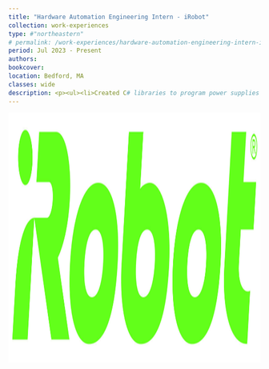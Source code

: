 ```yaml
---
title: "Hardware Automation Engineering Intern - iRobot"
collection: work-experiences
type: #"northeastern"
# permalink: /work-experiences/hardware-automation-engineering-intern-iRobot/ 
period: Jul 2023 - Present
authors: 
bookcover: 
location: Bedford, MA
classes: wide
description: <p><ul><li>Created C# libraries to program power supplies conveniently with SCPI commands converted to C# methods establishing serial communication over USB or RS-232.</li><li>Implemented image processing such as Bilateral Filtering, Canny Edge Detection, Binary Threshold, and Structural Similarity Index Measure (SSIM) to grade dirtiness of tile images in both Python and C#.</li><li>Created Python script to convert undistorted input images from calibrated fisheye camera into drawing trajectories for robots to follow during intern hackathon project.</li><li>Evaluated a robot's motion characteristics including parallelism, straightness, and coverage utilizing motion data captured by Qualisys.</li><li>Controlled a differential wheeled robot encoding joystick inputs, mapping them into wheel speeds, and sending to the robot as a part of iRobot Intern Challenge.</ul></p>
---
```


<p style="text-align: left;"><img src="/assets/work-experiences/iRobot.jpg" width="800" height="500" /></p>